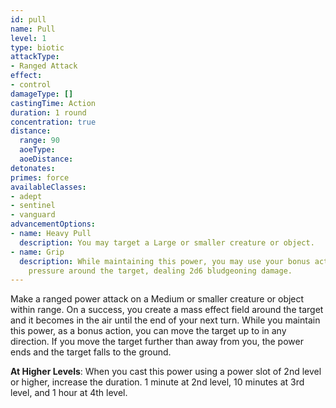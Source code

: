 ```yaml
---
id: pull
name: Pull
level: 1
type: biotic
attackType:
- Ranged Attack
effect:
- control
damageType: []
castingTime: Action
duration: 1 round
concentration: true
distance:
  range: 90
  aoeType:
  aoeDistance:
detonates:
primes: force
availableClasses:
- adept
- sentinel
- vanguard
advancementOptions:
- name: Heavy Pull
  description: You may target a Large or smaller creature or object.
- name: Grip
  description: While maintaining this power, you may use your bonus action to increase
    pressure around the target, dealing 2d6 bludgeoning damage.
---
```

Make a ranged power attack on a Medium or smaller creature or object within range. On a success, you create a mass
effect field around the target and it becomes <me-condition id="lifted"/> <me-distance length="5" /> in the air until the end of your next turn.
While you maintain this power, as a bonus action, you can move the target up to <me-distance length="10" /> in any direction. If you move the
target further than <me-distance length="90" /> away from you, the power ends and the target falls to the ground.

__At Higher Levels__: When you cast this power using a power slot of 2nd level or higher, increase the duration.
1 minute at 2nd level, 10 minutes at 3rd level, and 1 hour at 4th level.

